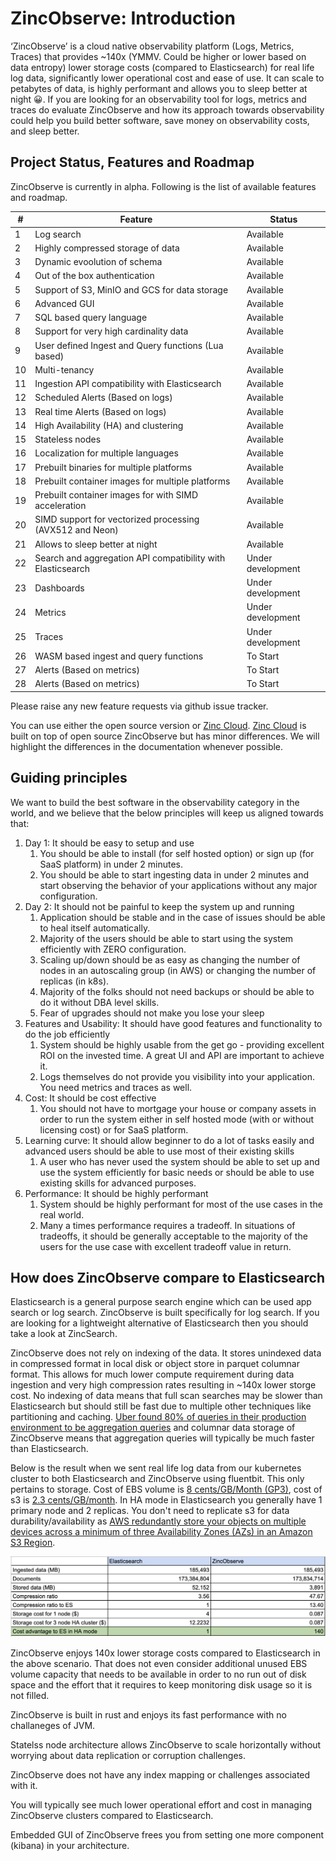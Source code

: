 # ZincObserve: Introduction

‘ZincObserve’ is a cloud native observability platform (Logs, Metrics, Traces) that provides ~140x (YMMV. Could be higher or lower based on data entropy) lower storage costs (compared to Elasticsearch) for real life log data, significantly lower operational cost and ease of use. It can scale to petabytes of data, is highly performant and allows you to sleep better at night 😀. If you are looking for an observability tool for logs, metrics and traces do evaluate ZincObserve and how its approach towards observability could help you build better software, save money on observability costs, and sleep better.


## Project Status, Features and Roadmap

ZincObserve is currently in alpha. Following is the list of available features and roadmap.

| # | Feature                                                       | Status              |
|---|---------------------------------------------------------------|---------------------|
| 1 | Log search                                                    | Available           |
| 2 | Highly compressed storage of data                             | Available           |
| 3 | Dynamic evoolution of schema                                  | Available           |
| 4 | Out of the box authentication                                 | Available           |
| 5 | Support of S3, MinIO and GCS for data storage                 | Available           |
| 6 | Advanced GUI                                                  | Available           |
| 7 | SQL based query language                                      | Available           |
| 8 | Support for very high cardinality data                        | Available           |
| 9 | User defined Ingest and Query functions (Lua based)           | Available           |
| 10 | Multi-tenancy                                                | Available           |
| 11 | Ingestion API compatibility with Elasticsearch               | Available           |
| 12 | Scheduled Alerts (Based on logs)                             | Available           |
| 13 | Real time Alerts (Based on logs)                             | Available           |
| 14 | High Availability (HA) and clustering                        | Available           |
| 15 | Stateless nodes                                              | Available           |
| 16 | Localization for multiple languages                          | Available           |
| 17 | Prebuilt binaries for multiple platforms                     | Available           |
| 18 | Prebuilt container images for multiple platforms             | Available           |
| 19 | Prebuilt container images for with SIMD acceleration         | Available           |
| 20 | SIMD support for vectorized processing (AVX512 and Neon)     | Available           |
| 21 | Allows to sleep better at night                              | Available           |
| 22 | Search and aggregation API compatibility with Elasticsearch  | Under development   |
| 23 | Dashboards                                                   | Under development   |
| 24 | Metrics                                                      | Under development   |
| 25 | Traces                                                       | Under development   |
| 26 | WASM based ingest and query functions                        | To Start            |
| 27 | Alerts (Based on metrics)                                    | To Start            |
| 28 | Alerts (Based on metrics)                                    | To Start            |


Please raise any new feature requests via github issue tracker.

You can use either the open source version or [Zinc Cloud](https://observe.zinc.dev). [Zinc Cloud](https://observe.zinc.dev) is built on top of open source ZincObserve but has minor differences. We will highlight the differences in the documentation whenever possible.

## Guiding principles

We want to build the best software in the observability category in the world, and we believe that the below principles will keep us aligned towards that:

1. Day 1: It should be easy to setup and use
    1. You should be able to install (for self hosted option) or sign up (for SaaS platform) in under 2 minutes.
    1. You should be able to start ingesting data in under 2 minutes and start observing the behavior of your applications without any major configuration.
2. Day 2: It should not be painful to keep the system up and running
    1. Application should be stable and in the case of issues should be able to heal itself automatically.
    1. Majority of the users should be able to start using the system efficiently with ZERO configuration.
    1. Scaling up/down should be as easy as changing the number of nodes in an autoscaling group (in AWS) or changing the number of replicas (in k8s).
    1. Majority of the folks should not need backups or should be able to do it without DBA level skills.
    1. Fear of upgrades should not make you lose your sleep
3. Features and Usability: It should have good features and functionality to do the job efficiently
    1. System should be highly usable from the get go - providing excellent ROI on the invested time. A great UI and API are important to achieve it.
    1. Logs themselves do not provide you visibility into your application. You need metrics and traces as well.
4. Cost: It should be cost effective
    1. You should not have to mortgage your house or company assets in order to run the system either in self hosted mode (with or without licensing cost) or for SaaS platform.
5. Learning curve: It should allow beginner to do a lot of tasks easily and advanced users should be able to use most of their existing skills
    1. A user who has never used the system should be able to set up and use the system efficiently for basic needs or should be able to use existing skills for advanced purposes.
6. Performance: It should be highly performant
    1. System should be highly performant for most of the use cases in the real world.
    1. Many a times performance requires a tradeoff. In situations of tradeoffs, it should be generally acceptable to the majority of the users for the use case with excellent tradeoff value in return.


## How does ZincObserve compare to Elasticsearch

Elasticsearch is a general purpose search engine which can be used app search or log search. ZincObserve is built specifically for log search. If you are looking for a lightweight alternative of Elasticsearch then you should take a look at ZincSearch.

ZincObserve does not rely on indexing of the data. It stores unindexed data in compressed format in local disk or object store in parquet columnar format. This allows for much lower compute requirement during data ingestion and very high compression rates resulting in ~140x lower storge cost. No indexing of data means that full scan searches may be slower than Elasticsearch but should still be fast due to multiple other techniques like partitioning and caching. [Uber found 80% of queries in their production environment to be aggregation queries](https://www.uber.com/en-IN/blog/logging/) and columnar data storage of ZincObserve means that aggregation queries will typically be much faster than Elasticsearch.

Below is the result when we sent real life log data from our kubernetes cluster to both Elasticsearch and ZincObserve using fluentbit. This only pertains to storage. Cost of EBS volume is [8 cents/GB/Month (GP3)](https://aws.amazon.com/ebs/pricing/), cost of s3 is [2.3 cents/GB/month](https://aws.amazon.com/s3/pricing/). In HA mode in Elasticsearch you generally have 1 primary node and 2 replicas. You don't need to replicate s3 for data durability/availability as [AWS redundantly store your objects on multiple devices across a minimum of three Availability Zones (AZs) in an Amazon S3 Region](https://aws.amazon.com/s3/faqs/).

![ZincObserve Vs Elasticsearch storage](./images/zo_vs_es.png)

ZincObserve enjoys 140x lower storage costs compared to Elasticsearch in the above scenario. That does not even consider additional unused EBS volume capacity that needs to be available in order to no run out of disk space and the effort that it requires to keep monitoring disk usage so it is not filled.

ZincObserve is built in rust and enjoys its fast performance with no challaneges of JVM.

Statelss node architecture allows ZincObserve to scale horizontally without worrying about data replication or corruption challenges.

ZincObserve does not have any index mapping or challenges associated with it.

You will typically see much lower operational effort and cost in managing ZincObserve clusters compared to Elasticsearch.

Embedded GUI of ZincObserve frees you from setting one more component (kibana) in your architecture.






